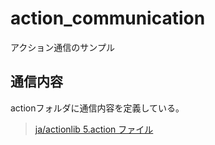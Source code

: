 # action_communication

アクション通信のサンプル

## 通信内容

actionフォルダに通信内容を定義している。

> [ja/actionlib 5.action ファイル](http://wiki.ros.org/ja/actionlib#CA-9dc13d410514bbb427a5931ec9936896b8cf0abf_3)
